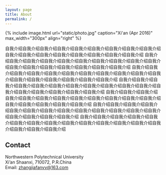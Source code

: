 ```yaml
---
layout: page
title: About
permalink: /
---
```


{% include image.html url="static/photo.jpg" caption="Xi'an (Apr 2016)" max_width="300px" align="right" %}

自我介绍自我介绍自我介绍自我介绍自我介绍自我介绍自我介绍自我介绍自我介绍自我介绍自我介绍自我介绍自我介绍自我介绍自我介绍自我介绍自我介绍
自我介绍自我介绍自我介绍自我介绍自我介绍自我介绍自我介绍自我介绍自我介绍自我介绍自我介绍自我介绍自我介绍自我介绍自我介绍自我介绍自我介绍
自我介绍自我介绍自我介绍自我介绍自我介绍自我介绍自我介绍自我介绍自我介绍自我介绍自我介绍自我介绍自我介绍自我介绍自我介绍自我介绍自我介绍
自我介绍自我介绍自我介绍自我介绍自我介绍自我介绍自我介绍自我介绍自我介绍自我介绍自我介绍自我介绍自我介绍自我介绍自我介绍自我介绍自我介绍
自我介绍自我介绍自我介绍自我介绍自我介绍自我介绍自我介绍自我介绍自我介绍自我介绍自我介绍自我介绍自我介绍自我介绍自我介绍自我介绍自我介绍
自我介绍自我介绍自我介绍自我介绍自我介绍自我介绍自我介绍自我介绍自我介绍自我介绍自我介绍自我介绍自我介绍自我介绍自我介绍自我介绍自我介绍
自我介绍自我介绍自我介绍自我介绍自我介绍自我介绍自我介绍自我介绍自我介绍自我介绍自我介绍自我介绍自我介绍自我介绍自我介绍自我介绍自我介绍

## Contact

Northwestern Polytechnical University<br />
Xi’an Shaanxi, 710072, P.R.China<br />
Email: [zhangjiafanvv@163.com](mailto:zhangjiafanvv@rebel.com)